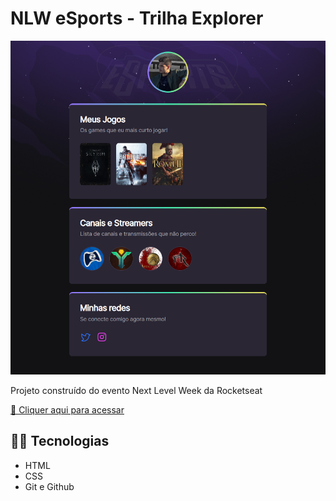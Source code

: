 # NLW eSports - Trilha Explorer

![preview](./.github/preview.png)

Projeto construído do evento Next Level Week da Rocketseat

[🔗 Cliquer aqui para acessar](https://ludtech.github.io/nlw-explorer/)

## 👨‍💻 Tecnologias

 - HTML
 - CSS
 - Git e Github
